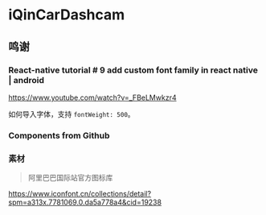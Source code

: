 # iQinCarDashcam

##

## 鸣谢

### React-native tutorial # 9 add custom font family in react native | android

https://www.youtube.com/watch?v=_FBeLMwkzr4

如何导入字体，支持 `fontWeight: 500`。

### Components from Github

### 素材

> 阿里巴巴国际站官方图标库

https://www.iconfont.cn/collections/detail?spm=a313x.7781069.0.da5a778a4&cid=19238
